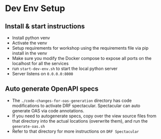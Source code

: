 # Dev Env Setup

## Install & start instructions

- Install python venv 
- Activate the venv
- Setup requirements for workshop using the requirements file via pip install in the venv
- Make sure you modify the Docker compose to expose all ports on the localhost for all the services
- run `start-dev-env.sh` to start the local python server
- Server listens on `0.0.0.0:8000`

## Auto generate OpenAPI specs
- The `./code-changes-for-oas-generation` directory has code modifications to activate DRF spectacular. Spectacular can auto generate OAS via code annotations. 
- If you need to autogenerate specs, copy over the view source files from that directory into the actual locations (overwrite them), and run the `generate-oas.sh`
- Refer to that directory for more instructions on `DRF Spectacular`